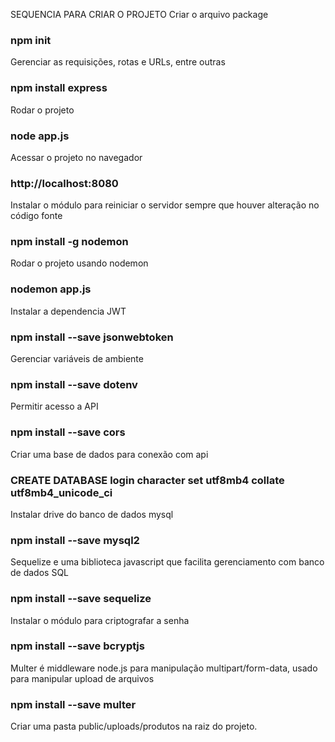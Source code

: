 SEQUENCIA PARA CRIAR O PROJETO
Criar o arquivo package
### npm init

Gerenciar as requisições, rotas e URLs, entre outras 
### npm install express

Rodar o projeto
### node app.js

Acessar o projeto no navegador 
### http://localhost:8080

Instalar o módulo para reiniciar o servidor sempre que houver alteração no código fonte 
### npm install -g nodemon

Rodar o projeto usando nodemon
### nodemon app.js

Instalar a dependencia JWT
### npm install --save jsonwebtoken

Gerenciar variáveis de ambiente
### npm install --save dotenv

Permitir acesso a API
### npm install --save cors

Criar uma base de dados para conexão com api
### CREATE DATABASE login character set utf8mb4 collate utf8mb4_unicode_ci

Instalar drive do banco de dados mysql 
### npm install --save mysql2

Sequelize e uma biblioteca javascript que facilita gerenciamento com banco de dados SQL
### npm install --save sequelize

Instalar o módulo para criptografar a senha 
### npm install --save bcryptjs

Multer é middleware node.js para manipulação multipart/form-data, usado para manipular upload de arquivos
### npm install --save multer

Criar uma pasta public/uploads/produtos na raiz do projeto.